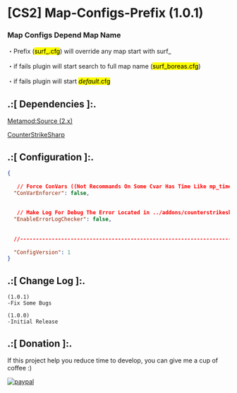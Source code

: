 # [CS2] Map-Configs-Prefix (1.0.1)

### Map Configs Depend Map Name

・Prefix (<mark>surf_.cfg</mark>) will override any map start with surf_

・if fails plugin will start search to full map name (<mark>surf_boreas.cfg</mark>)

・if fails plugin will start <mark>_default_.cfg</mark>



## .:[ Dependencies ]:.
[Metamod:Source (2.x)](https://www.sourcemm.net/downloads.php/?branch=master)

[CounterStrikeSharp](https://github.com/roflmuffin/CounterStrikeSharp/releases)

## .:[ Configuration ]:.
```json
{
	
   // Force ConVars ((Not Recommands On Some Cvar Has Time Like mp_timelimit))
  "ConVarEnforcer": false,
  
  
   // Make Log For Debug The Error Located in ../addons/counterstrikesharp/plugins/Map_Configs_Prefix/ErrorLogs/
  "EnableErrorLogChecker": false,
  
  
  //-----------------------------------------------------------------------------------------
  
  "ConfigVersion": 1
}
```


## .:[ Change Log ]:.
```
(1.0.1)
-Fix Some Bugs

(1.0.0)
-Initial Release
```

## .:[ Donation ]:.

If this project help you reduce time to develop, you can give me a cup of coffee :)

[![paypal](https://www.paypalobjects.com/en_US/i/btn/btn_donateCC_LG.gif)](https://paypal.me/oQYh)

